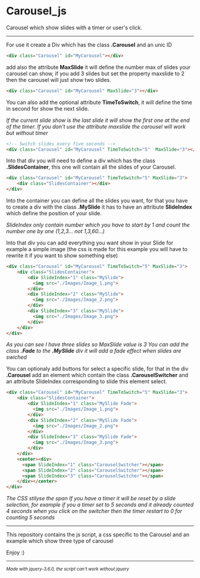 # Carousel_js
Carousel which show slides with a timer or user's click.

<hr>

For use it create a Div which has the class **.Carousel** and an unic ID

```html 
<div class="Carousel" id="MyCarousel"></div>
```

add also the attribute **MaxSlide** it will define the number max of slides your carousel can show, if you add 3 slides but set the property maxslide to 2 then the carousel will just show two slides.

```html 
<div class="Carousel" id="MyCarousel" MaxSlide="3"></div>
```

You can also add the optional attribute **TimeToSwitch**, it will define the time in second for show the next slide.

*If the current slide show is the last slide it will show the first one at the end of the timer.*
*If you don't use the attribute maxslide the carousel will work but without timer*

```html 
<!-- Switch slides every five seconds -->
<div class="Carousel" id="MyCarousel" TimeToSwitch="5"  MaxSlide="3"></div>
```

Into that div you will need to define a div which has the class **.SlidesContainer**, this one will contain all the slides of your Carousel.

```html 
<div class="Carousel" id="MyCarousel" TimeToSwitch="5" MaxSlide="3">
	<div class="SlidesContainer"></div>
</div>
```

Into the container you can define all the slides you want, for that you have to create a div with the class **.MySlide** it has to have an attribute **SlideIndex** which define the position of your slide.

*SlideIndex only contain number which you have to start by 1 and count the number one by one (1,2,3... not 1,3,60...)*

Into that div you can add everything you want show in your Slide for example a simple image (the css is made for this example you will have to rewrite it if you want to show something else)

```html 
<div class="Carousel" id="MyCarousel" TimeToSwitch="5" MaxSlide="3">
	<div class="SlidesContainer">
		<div SlideIndex="1" class="MySlide">
		  <img src="./Images/Image_1.png">
		</div>
		<div SlideIndex="2" class="MySlide">
		  <img src="./Images/Image_2.png">
		</div>
		<div SlideIndex="3" class="MySlide">
		  <img src="./Images/Image_3.png">
		</div>
	</div>
</div>
```

*As you can see I have three slides so MaxSlide value is 3*
*You can add the class **.Fade** to the **.MySlide** div it will add a fade effect when slides are swiched*

You can optionaly add buttons for select a specific slide, for that in the div **.Carousel** add an element which contain the class **.CarouselSwitcher** and an attribute SlideIndex corresponding to slide this element select.

```html 
<div class="Carousel" id="MyCarousel" TimeToSwitch="5" MaxSlide="3">
	<div class="SlidesContainer">
		<div SlideIndex="1" class="MySlide Fade">
		  <img src="./Images/Image_1.png">
		</div>
		<div SlideIndex="2" class="MySlide Fade">
		  <img src="./Images/Image_2.png">
		</div>
		<div SlideIndex="3" class="MySlide Fade">
		  <img src="./Images/Image_3.png">
		</div>
	</div>
	<center><div>
	  <span SlideIndex="1" class="CarouselSwitcher"></span> 
	  <span SlideIndex="2" class="CarouselSwitcher"></span> 
	  <span SlideIndex="3" class="CarouselSwitcher"></span> 
	</div></center>
</div>
```

*The CSS stilyse the span*
*If you have a timer it will be reset by a slide selection, for example if you a timer set to 5 seconds and it already counted 4 seconds when you click on the switcher then the timer restart to 0 for counting 5 seconds*
<hr>

This repository contains the js script, a css specific to the Carousel and an example which show three type of carousel

Enjoy :)

<hr>

*<sub>Made with jquery-3.6.0, the script can't work without jquery</sub>*
